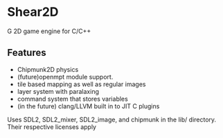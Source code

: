 # Shear2D
G 2D game engine for C/C++

## Features
* Chipmunk2D physics
* (future)openmpt module support.
* tile based mapping as well as regular images
* layer system with paralaxing
* command system that stores variables
* (in the future) clang/LLVM built in to JIT C plugins

Uses SDL2, SDL2_mixer, SDL2_image, and chipmunk in the lib/ directory. Their respective licenses apply
